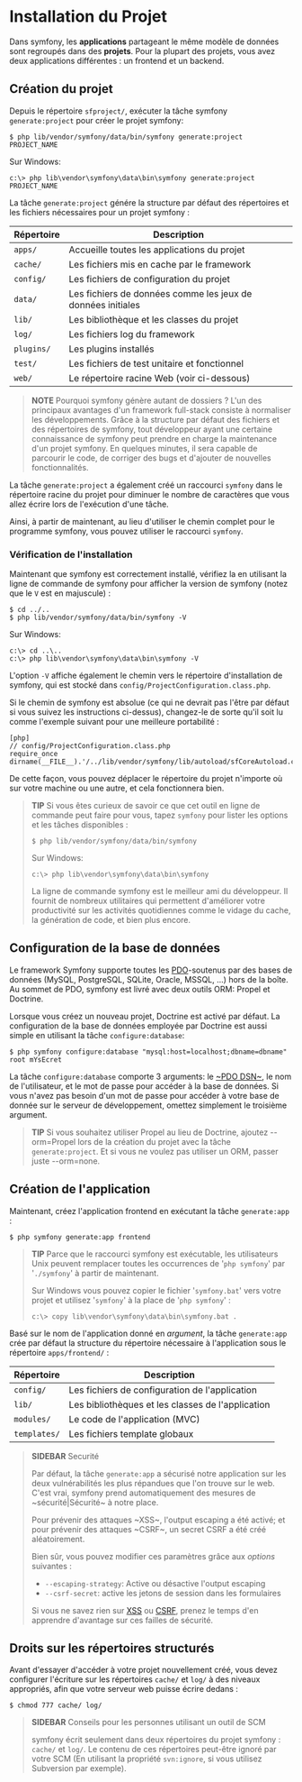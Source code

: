 Installation du Projet
=============

Dans symfony, les **applications** partageant le même modèle de données sont regroupés dans des
**projets**. Pour la plupart des projets, vous avez deux applications différentes : un
frontend et un backend.

Création du projet
----------------

Depuis le répertoire `sfproject/`, exécuter la tâche symfony `generate:project` pour
créer le projet symfony:

    $ php lib/vendor/symfony/data/bin/symfony generate:project PROJECT_NAME

Sur Windows:

    c:\> php lib\vendor\symfony\data\bin\symfony generate:project PROJECT_NAME

La tâche `generate:project` génére la structure par défaut des répertoires et
les fichiers nécessaires pour un projet symfony :

 | Répertoire  | Description
 | ----------- | ----------------------------------
 | `apps/`     | Accueille toutes les applications du projet
 | `cache/`    | Les fichiers mis en cache par le framework
 | `config/`   | Les fichiers de configuration du projet
 | `data/`     | Les fichiers de données comme les jeux de données initiales
 | `lib/`      | Les bibliothèque et les classes du projet
 | `log/`      | Les fichiers log du framework
 | `plugins/`  | Les plugins installés
 | `test/`     | Les fichiers de test unitaire et fonctionnel
 | `web/`      | Le répertoire racine Web (voir ci-dessous)

>**NOTE**
>Pourquoi symfony génère autant de dossiers ? L'un des principaux avantages d'un
>framework full-stack consiste à normaliser les développements. Grâce à
>la structure par défaut des fichiers et des répertoires de symfony, tout développeur ayant
>une certaine connaissance de symfony peut prendre en charge la maintenance d'un projet symfony.
>En quelques minutes, il sera capable de parcourir le code, de corriger des
>bugs et d'ajouter de nouvelles fonctionnalités.

La tâche `generate:project` a également créé un raccourci `symfony` dans le
répertoire racine du projet pour diminuer le nombre de caractères que vous allez écrire
lors de l'exécution d'une tâche.

Ainsi, à partir de maintenant, au lieu d'utiliser le chemin complet pour le programme
symfony, vous pouvez utiliser le raccourci `symfony`.

### Vérification de l'installation

Maintenant que symfony est correctement installé, vérifiez la en utilisant la
ligne de commande de symfony pour afficher la version de symfony (notez que le `V` est en majuscule) :

    $ cd ../..
    $ php lib/vendor/symfony/data/bin/symfony -V

Sur Windows:

    c:\> cd ..\..
    c:\> php lib\vendor\symfony\data\bin\symfony -V

L'option `-V` affiche également le chemin vers le répertoire d'installation de symfony,
qui est stocké dans `config/ProjectConfiguration.class.php`.

Si le chemin de symfony est absolue (ce qui ne devrait pas l'être par défaut si vous
suivez les instructions ci-dessus), changez-le de sorte qu'il soit lu comme l'exemple suivant
pour une meilleure portabilité :

    [php] 
    // config/ProjectConfiguration.class.php 
    require_once dirname(__FILE__).'/../lib/vendor/symfony/lib/autoload/sfCoreAutoload.class.php'; 

De cette façon, vous pouvez déplacer le répertoire du projet n'importe où sur votre machine ou
une autre, et cela fonctionnera bien.

>**TIP**
>Si vous êtes curieux de savoir ce que cet outil en ligne de commande peut faire pour vous, tapez
>`symfony` pour lister les options et les tâches disponibles :
>
>     $ php lib/vendor/symfony/data/bin/symfony
>
>Sur Windows:
>
>     c:\> php lib\vendor\symfony\data\bin\symfony
>
>La ligne de commande symfony est le meilleur ami du développeur. Il fournit de nombreux
>utilitaires qui permettent d'améliorer votre productivité sur les activités quotidiennes comme
>le vidage du cache, la génération de code, et bien plus encore.

Configuration de la base de données
------------------------

Le framework Symfony supporte toutes les [PDO](http://www.php.net/PDO)-soutenus
par des bases de données (MySQL, PostgreSQL, SQLite, Oracle, MSSQL, ...) hors de la boîte. Au
sommet de PDO, symfony est livré avec deux outils ORM: Propel et Doctrine.

Lorsque vous créez un nouveau projet, Doctrine est activé par défaut. La configuration
de la base de données employée par Doctrine est aussi simple en utilisant la tâche `configure:database`:

    $ php symfony configure:database "mysql:host=localhost;dbname=dbname" root mYsEcret

La tâche `configure:database` comporte 3 arguments: le
[~PDO DSN~](http://www.php.net/manual/en/pdo.drivers.php), le nom de l'utilisateur, et
le mot de passe pour accéder à la base de données. Si vous n'avez pas besoin d'un mot de passe pour
accéder à votre base de donnée sur le serveur de développement, omettez simplement le troisième argument.

>**TIP**
>Si vous souhaitez utiliser Propel au lieu de Doctrine, ajoutez --orm=Propel lors de la création
>du projet avec la tâche `generate:project`. Et si vous ne voulez pas utiliser un
>ORM, passer juste --orm=none.

Création de l'application
--------------------

Maintenant, créez l'application frontend en exécutant la tâche `generate:app` :

    $ php symfony generate:app frontend

>**TIP**
>Parce que le raccourci symfony est exécutable, les utilisateurs Unix peuvent remplacer toutes
>les occurrences de '`php symfony`' par '`./symfony`' à partir de maintenant.
>
>Sur Windows vous pouvez copier le fichier '`symfony.bat`' vers votre projet et utilisez
>'`symfony`' à la place de '`php symfony`' :
>
>     c:\> copy lib\vendor\symfony\data\bin\symfony.bat .

Basé sur le nom de l'application donné en *argument*, la tâche `generate:app`
crée par défaut la structure du répertoire nécessaire à l'application sous le
répertoire `apps/frontend/` :

 | Répertoire   | Description
 | ------------ | -------------------------------------
 | `config/`    | Les fichiers de configuration de l'application
 | `lib/`       | Les bibliothèques et les classes de l'application
 | `modules/`   | Le code de l'application (MVC)
 | `templates/` | Les fichiers template globaux

>**SIDEBAR**
>Securité
>
>Par défaut, la tâche `generate:app` a sécurisé notre application sur les deux vulnérabilités
>les plus répandues que l'on trouve sur le web. C'est vrai, symfony
>prend automatiquement des mesures de ~sécurité|Sécurité~ à notre place.
>
>Pour prévenir des attaques ~XSS~, l'output escaping a été activé; et pour prévenir
>des attaques ~CSRF~, un secret CSRF a été créé aléatoirement.
>
>Bien sûr, vous pouvez modifier ces paramètres grâce aux *options* suivantes :
>
>  * `--escaping-strategy`: Active ou désactive l'output escaping
>  * `--csrf-secret`: active les jetons de session dans les formulaires
>
>Si vous ne savez rien sur
>[XSS](http://fr.wikipedia.org/wiki/Cross-site_scripting) ou
>[CSRF](http://fr.wikipedia.org/wiki/Cross-site_request_forgery), prenez le temps d'en
>apprendre d'avantage sur ces failles de sécurité.

Droits sur les répertoires structurés
--------------------------

Avant d'essayer d'accéder à votre projet nouvellement créé, vous devez configurer l'écriture
sur les répertoires `cache/` et `log/` à des niveaux appropriés,
afin que votre serveur web puisse écrire dedans :

    $ chmod 777 cache/ log/

>**SIDEBAR**
>Conseils pour les personnes utilisant un outil de SCM
>
>symfony écrit seulement dans deux répertoires du projet symfony :
>`cache/` et `log/`. Le contenu de ces répertoires peut-être ignoré
>par votre SCM (En utilisant la propriété `svn:ignore`, si vous utilisez Subversion
>par exemple).